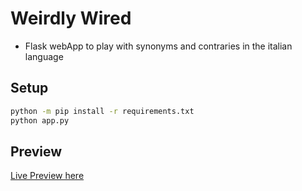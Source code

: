 # Weirdly Wired
- Flask webApp to play with synonyms and contraries in the italian language
## Setup
```bash
python -m pip install -r requirements.txt
python app.py
```
## Preview
[Live Preview here](https://sins.frephs.xyz/)

